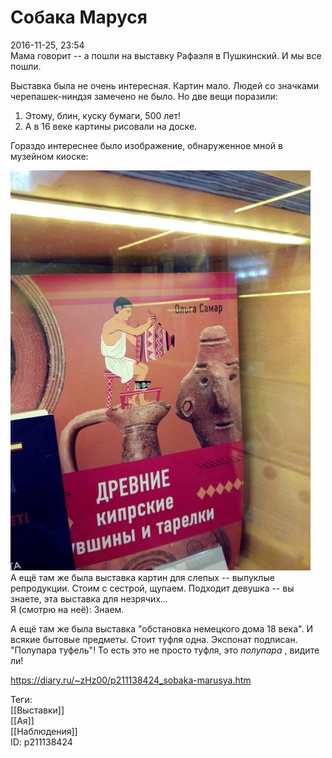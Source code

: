 Собака Маруся
==============

   
 2016-11-25, 23:54   
  Мама говорит -- а пошли на выставку Рафаэля в Пушкинский. И мы все пошли.   
   
 Выставка была не очень интересная. Картин мало. Людей со значками черепашек-ниндзя замечено не было. Но две вещи поразили:   
 1. Этому, блин, куску бумаги, 500 лет!   
 2. А в 16 веке картины рисовали на доске.   
   
 Гораздо интереснее было изображение, обнаруженное мной в музейном киоске:   
   
   [![](pics/TWo47t6l.jpg)](https://i.imgur.com/TWo47t6.jpg)     
 А ещё там же была выставка картин для слепых -- выпуклые репродукции. Стоим с сестрой, щупаем. Подходит девушка -- вы знаете, эта выставка для незрячих...   
 Я (смотрю на неё): Знаем.   
   
 А ещё там же была выставка "обстановка немецкого дома 18 века". И всякие бытовые предметы. Стоит туфля одна. Экспонат подписан. "Полупара туфель"! То есть это не просто туфля, это  *полупара*  , видите ли!   
    
 <https://diary.ru/~zHz00/p211138424_sobaka-marusya.htm>   
   
 Теги:   
 [[Выставки]]   
 [[Ая]]   
 [[Наблюдения]]   
 ID: p211138424